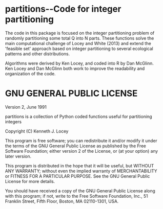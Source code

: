 partitions--Code for integer partitioning
=========================================

The code in this package is focused on the integer partitioning problem of randomly partitioning
some total Q into N parts. These functions solve the main computational challenge of Locey and White (2013)
and extend the 'feasible set' approach based on integer partitioning to several ecological patterns and 
other distributions. 


Algorithms were derived by Ken Locey, and coded into R by Dan McGlinn. Ken Locey and Dan McGlinn both work to improve the readability
and organization of the code.

GNU GENERAL PUBLIC LICENSE
==========================
Version 2, June 1991

partitions is a collection of Python coded functions useful for
partitioning integers

Copyright (C) Kenneth J. Locey

This program is free software; you can redistribute it and/or
modify it under the terms of the GNU General Public License
as published by the Free Software Foundation; either version 2
of the License, or (at your option) any later version.

This program is distributed in the hope that it will be useful,
but WITHOUT ANY WARRANTY; without even the implied warranty of
MERCHANTABILITY or FITNESS FOR A PARTICULAR PURPOSE.  See the
GNU General Public License for more details.

You should have received a copy of the GNU General Public License
along with this program; if not, write to the Free Software
Foundation, Inc., 51 Franklin Street, Fifth Floor, Boston, MA  02110-1301, USA.

